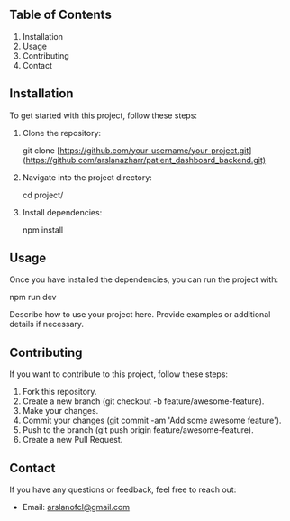 ## Table of Contents

1. Installation
2. Usage
3. Contributing
4. Contact

## Installation

To get started with this project, follow these steps:

1. Clone the repository:

   git clone [https://github.com/your-username/your-project.git](https://github.com/arslanazharr/patient_dashboard_backend.git)

2. Navigate into the project directory:

   cd project/

3. Install dependencies:

   npm install

## Usage

Once you have installed the dependencies, you can run the project with:

npm run dev

Describe how to use your project here. Provide examples or additional details if necessary.

## Contributing

If you want to contribute to this project, follow these steps:

1. Fork this repository.
2. Create a new branch (git checkout -b feature/awesome-feature).
3. Make your changes.
4. Commit your changes (git commit -am 'Add some awesome feature').
5. Push to the branch (git push origin feature/awesome-feature).
6. Create a new Pull Request.


## Contact

If you have any questions or feedback, feel free to reach out:

- Email: arslanofcl@gmail.com
